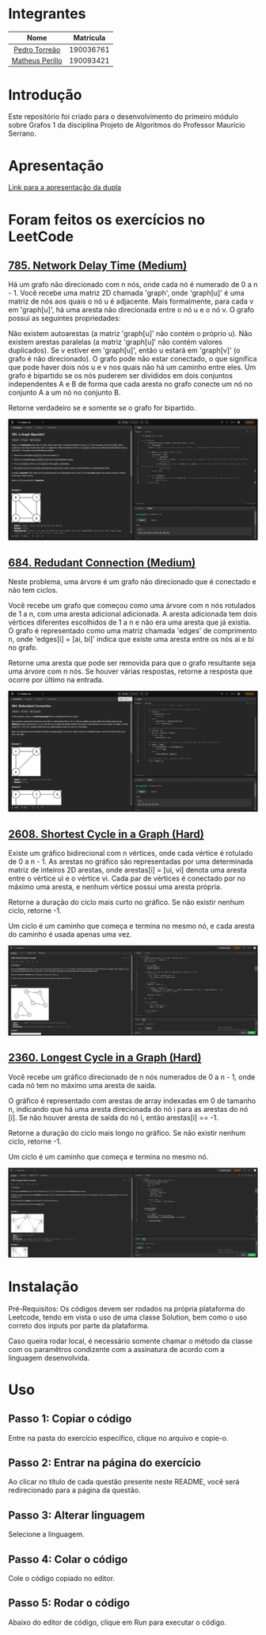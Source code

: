 # Integrantes

|                         Nome                         | Matrícula |
| :--------------------------------------------------: | :-------: |
|  [Pedro Torreão](https://github.com/PedroTorreao21)  | 190036761 |
| [Matheus Perillo](https://github.com/MatheusPerillo) | 190093421 |

# Introdução

Este repositório foi criado para o desenvolvimento do primeiro módulo sobre Grafos 1 da disciplina Projeto de Algoritmos do Professor Maurício Serrano.

# Apresentação

[Link para a apresentação da dupla]()

# Foram feitos os exercícios no LeetCode

## [785. Network Delay Time (Medium)](https://leetcode.com/problems/is-graph-bipartite/description/)

Há um grafo não direcionado com n nós, onde cada nó é numerado de 0 a n - 1. Você recebe uma matriz 2D chamada 'graph', onde 'graph[u]' é uma matriz de nós aos quais o nó u é adjacente. Mais formalmente, para cada v em 'graph[u]', há uma aresta não direcionada entre o nó u e o nó v. O grafo possui as seguintes propriedades:

Não existem autoarestas (a matriz 'graph[u]' não contém o próprio u).
Não existem arestas paralelas (a matriz 'graph[u]' não contém valores duplicados).
Se v estiver em 'graph[u]', então u estará em 'graph[v]' (o grafo é não direcionado).
O grafo pode não estar conectado, o que significa que pode haver dois nós u e v nos quais não há um caminho entre eles.
Um grafo é bipartido se os nós puderem ser divididos em dois conjuntos independentes A e B de forma que cada aresta no grafo conecte um nó no conjunto A a um nó no conjunto B.

Retorne verdadeiro se e somente se o grafo for bipartido.

![785. Is Graph Bipartite](/images/785.jpeg)

## [684. Redudant Connection (Medium)](https://leetcode.com/problems/redundant-connection/description/)

Neste problema, uma árvore é um grafo não direcionado que é conectado e não tem ciclos.

Você recebe um grafo que começou como uma árvore com n nós rotulados de 1 a n, com uma aresta adicional adicionada. A aresta adicionada tem dois vértices diferentes escolhidos de 1 a n e não era uma aresta que já existia. O grafo é representado como uma matriz chamada 'edges' de comprimento n, onde 'edges[i] = [ai, bi]' indica que existe uma aresta entre os nós ai e bi no grafo.

Retorne uma aresta que pode ser removida para que o grafo resultante seja uma árvore com n nós. Se houver várias respostas, retorne a resposta que ocorre por último na entrada.

![684. Redudant Connection](/images/684.jpeg)

## [2608. Shortest Cycle in a Graph (Hard)](https://leetcode.com/problems/shortest-cycle-in-a-graph/description/)

Existe um gráfico bidirecional com n vértices, onde cada vértice é rotulado de 0 a n - 1. As arestas no gráfico são representadas por uma determinada matriz de inteiros 2D arestas, onde arestas[i] = [ui, vi] denota uma aresta entre o vértice ui e o vértice vi. Cada par de vértices é conectado por no máximo uma aresta, e nenhum vértice possui uma aresta própria.

Retorne a duração do ciclo mais curto no gráfico. Se não existir nenhum ciclo, retorne -1.

Um ciclo é um caminho que começa e termina no mesmo nó, e cada aresta do caminho é usada apenas uma vez.

![2608. Shortest Cycle in a Graph](/images/2608.jpg)

## [2360. Longest Cycle in a Graph (Hard)](https://leetcode.com/problems/longest-cycle-in-a-graph/description/)

Você recebe um gráfico direcionado de n nós numerados de 0 a n - 1, onde cada nó tem no máximo uma aresta de saída.

O gráfico é representado com arestas de array indexadas em 0 de tamanho n, indicando que há uma aresta direcionada do nó i para as arestas do nó [i]. Se não houver aresta de saída do nó i, então arestas[i] == -1.

Retorne a duração do ciclo mais longo no gráfico. Se não existir nenhum ciclo, retorne -1.

Um ciclo é um caminho que começa e termina no mesmo nó.

![2360. Longest Cycle in a Graph](/images/2360.jpg)

# Instalação

Pré-Requisitos: Os códigos devem ser rodados na própria plataforma do Leetcode, tendo em vista o uso de uma classe Solution, bem como o uso correto dos inputs por parte da plataforma.

Caso queira rodar local, é necessário somente chamar o método da classe com os paramêtros condizente com a assinatura de acordo com a linguagem desenvolvida.

# Uso

## Passo 1: Copiar o código

Entre na pasta do exercício específico, clique no arquivo e copie-o.

## Passo 2: Entrar na página do exercício

Ao clicar no título de cada questão presente neste README, você será redirecionado para a página da questão.

## Passo 3: Alterar linguagem

Selecione a linguagem.

## Passo 4: Colar o código

Cole o código copiado no editor.

## Passo 5: Rodar o código

Abaixo do editor de código, clique em Run para executar o código.
